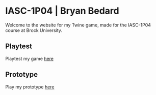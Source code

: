 # IASC-1P04 | Bryan Bedard

Welcome to the website for my Twine game, made for the IASC-1P04 course at Brock University.

## Playtest

Playtest my game [here]()

## Prototype
Play my prototype [here](prototype/MuskokanIsles_Prototype.html)
